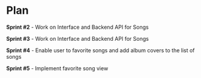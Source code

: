 
# Plan

<b>Sprint #2</b>
     - Work on Interface and Backend API for Songs

<b>Sprint #3</b>
    - Work on Interface and Backend API for Songs

<b>Sprint #4</b>
    - Enable user to favorite songs and add album covers to the list of songs

<b>Sprint #5</b>
    - Implement favorite song view
